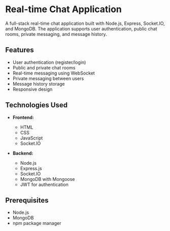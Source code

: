 # Real-time Chat Application

A full-stack real-time chat application built with Node.js, Express, Socket.IO, and MongoDB. The application supports user authentication, public chat rooms, private messaging, and message history.

## Features

- User authentication (register/login)
- Public and private chat rooms
- Real-time messaging using WebSocket
- Private messaging between users
- Message history storage
- Responsive design

## Technologies Used

- **Frontend:**
  - HTML
  - CSS
  - JavaScript 
  - Socket.IO

- **Backend:**
  - Node.js
  - Express.js
  - Socket.IO
  - MongoDB with Mongoose
  - JWT for authentication

## Prerequisites

- Node.js 
- MongoDB 
- npm package manager